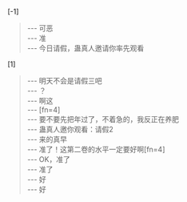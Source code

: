 
[-1] 
>--- 可恶<br>
>--- 准<br>
>--- 今日请假，蛊真人邀请你率先观看<br>

[1] 
>--- 明天不会是请假三吧<br>
>--- ？<br>
>--- 啊这<br>
>--- [fn=4]<br>
>--- 要不要先把年过了，不着急的，我反正在养肥<br>
>--- 蛊真人邀你观看：请假2<br>
>--- 来的真早<br>
>--- 准了！这第二卷的水平一定要好啊[fn=4]<br>
>--- OK，准了<br>
>--- 准了<br>
>--- 好<br>
>--- 好<br>
